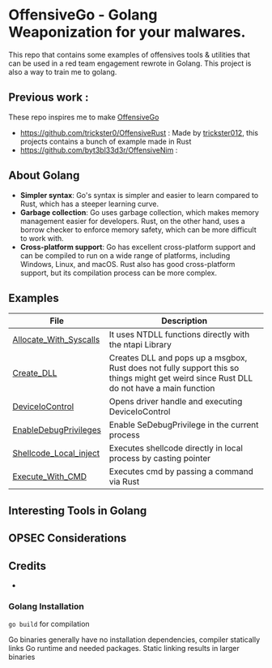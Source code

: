 # OffensiveGo - Golang Weaponization for your malwares.

This repo that contains some examples of offensives tools & utilities that can be used in a red team engagement rewrote in Golang. This project is also a way to train me to golang.

## Previous work :

These repo inspires me to make [OffensiveGo](https://github.com/RistBS/OffensiveGo)

- https://github.com/trickster0/OffensiveRust : Made by [trickster012](https://twitter.com/trickster012), this projects contains a bunch of example made in Rust
- https://github.com/byt3bl33d3r/OffensiveNim : 


## About Golang

- **Simpler syntax**: Go's syntax is simpler and easier to learn compared to Rust, which has a steeper learning curve.
- **Garbage collection**: Go uses garbage collection, which makes memory management easier for developers. Rust, on the other hand, uses a borrow checker to enforce memory safety, which can be more difficult to work with.
- **Cross-platform support**: Go has excellent cross-platform support and can be compiled to run on a wide range of platforms, including Windows, Linux, and macOS. Rust also has good cross-platform support, but its compilation process can be more complex.



## Examples 

| File                                                                                                   | Description                                                                                                                                                                              |
|--------------------------------------------------------------------------------------------------------|------------------------------------------------------------------------------------------------------------------------------------------------------------------------------------------|
| [Allocate_With_Syscalls](../master/Allocate_With_Syscalls/src/main.rs)                                 | It uses NTDLL functions directly with the ntapi Library                                                                                                                                  |
| [Create_DLL](../master/Create_DLL/src/lib.rs)                                                          | Creates DLL and pops up a msgbox, Rust does not fully support this so things might get weird since Rust DLL do not have a main function                                                  |
| [DeviceIoControl](../master/DeviceIoControl/src/main.rs)                                               | Opens driver handle and executing DeviceIoControl                                                                                                                                        |
| [EnableDebugPrivileges](../master/EnableDebugPrivileges/src/main.rs)                                   | Enable SeDebugPrivilege in the current process                                                                                                                                           |
| [Shellcode_Local_inject](../master/Shellcode_Local_inject/src/main.rs)                                 | Executes shellcode directly in local process by casting pointer                                                                                                                          |
| [Execute_With_CMD](../master/Execute_Without_Create_Process/src/main.rs)                               | Executes cmd by passing a command via Rust                                                                                                                                               |




## Interesting Tools in Golang

## OPSEC Considerations

## Credits

- 


### Golang Installation


`go build` for compilation 

Go binaries generally have no installation dependencies, compiler statically links Go runtime and needed packages. Static linking results in larger binaries
